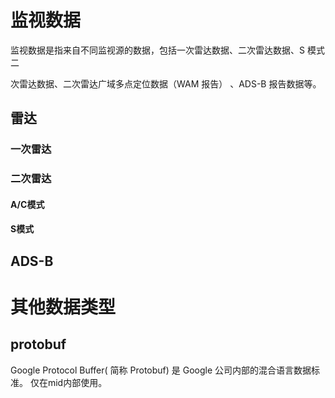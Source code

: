 
# 监视数据
监视数据是指来自不同监视源的数据，包括一次雷达数据、二次雷达数据、S 模式二

次雷达数据、二次雷达广域多点定位数据（WAM 报告） 、ADS-B 报告数据等。
## 雷达
### 一次雷达
### 二次雷达
#### A/C模式
#### S模式

## ADS-B

# 其他数据类型

## protobuf
Google Protocol Buffer( 简称 Protobuf) 是 Google 公司内部的混合语言数据标准。
仅在mid内部使用。